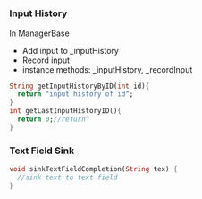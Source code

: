 #

### Input History
In ManagerBase
- Add input to _inputHistory
- Record input
- instance methods: _inputHistory, _recordInput

```dart
String getInputHistoryByID(int id){
  return "input history of id";
}
int getLastInputHistoryID(){
  return 0;//return^
}
```


[//]: # (```)

### Text Field Sink

```dart
void sinkTextFieldCompletion(String tex) {
  //sink text to text field
}
```
    
